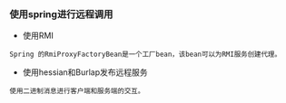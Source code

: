 ### 使用spring进行远程调用

* 使用RMI
```
Spring 的RmiProxyFactoryBean是一个工厂bean，该bean可以为RMI服务创建代理。
```

* 使用hessian和Burlap发布远程服务
```
使用二进制消息进行客户端和服务端的交互。
```